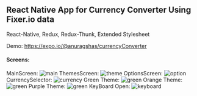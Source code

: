 ## React Native App for Currency Converter Using Fixer.io data  
React-Native, Redux, Redux-Thunk, Extended Stylesheet

Demo: https://expo.io/@anuragshas/currencyConverter

#### Screens:
MainScreen: ![main](screenshots/blue.png)
ThemesScreen: ![theme](screenshots/themes.png)
OptionsScreen: ![option](screenshots/options.png)
CurrencySelector: ![currency](screenshots/selector.png)
Green Theme: ![green](screenshots/green.png)
Orange Theme: ![green](screenshots/orange.png)
Purple Theme: ![green](screenshots/purple.png)
KeyBoard Open: ![keyboard](screenshots/key_open.png)
